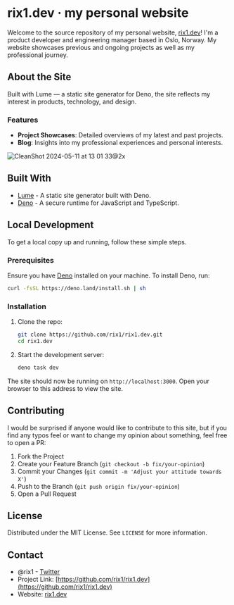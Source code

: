 # rix1.dev &middot; my personal website

Welcome to the source repository of my personal website, [rix1.dev](https://rix1.dev)! I'm a product developer and engineering manager based in Oslo, Norway. My website showcases previous and ongoing projects as well as my professional journey.

## About the Site

Built with Lume — a static site generator for Deno, the site reflects my interest in products, technology, and design.

### Features

- **Project Showcases**: Detailed overviews of my latest and past projects.
- **Blog**: Insights into my professional experiences and personal interests.

![CleanShot 2024-05-11 at 13 01 33@2x](https://github.com/rix1/rix1.dev/assets/2470775/81c90cb0-8924-4f3e-9d5a-c053edc629c4)

## Built With

- [Lume](https://lume.land) - A static site generator built with Deno.
- [Deno](https://deno.land) - A secure runtime for JavaScript and TypeScript.

## Local Development

To get a local copy up and running, follow these simple steps.

### Prerequisites

Ensure you have [Deno](https://deno.land/#installation) installed on your machine. To install Deno, run:

```bash
curl -fsSL https://deno.land/install.sh | sh
```

### Installation

1. Clone the repo:
   ```bash
   git clone https://github.com/rix1/rix1.dev.git
   cd rix1.dev
   ```
2. Start the development server:
   ```bash
   deno task dev
   ```

The site should now be running on `http://localhost:3000`. Open your browser to this address to view the site.

## Contributing

I would be surprised if anyone would like to contribute to this site, but if you find any typos feel or want to change my opinion about something, feel free to open a PR:

1. Fork the Project
2. Create your Feature Branch (`git checkout -b fix/your-opinion`)
3. Commit your Changes (`git commit -m 'Adjust your attitude towards X'`)
4. Push to the Branch (`git push origin fix/your-opinion`)
5. Open a Pull Request

## License

Distributed under the MIT License. See `LICENSE` for more information.

## Contact

- @rix1 - [Twitter](https://twitter.com/rix1)
- Project Link: [https://github.com/rix1/rix1.dev](https://github.com/rix1/rix1.dev)
- Website: [rix1.dev](https://rix1.dev)
